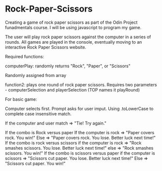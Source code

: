 # Rock-Paper-Scissors

Creating a game of rock paper scissors as part of the Odin Project funadmentals course. I will be using javascript to program my game.

The user will play rock paper scissors against the computer in a series of rounds. All games are played in the console, eventually moving to an interactive Rock Paper Scissors website.

Required functions:

computerPlay: randomly returns "Rock", "Paper", or "Scissors"

Randomly assigned from array
    

function2: plays one round of rock paper scissors. Requires two parameters - computerSelection and playerSelection (TOP names it playRound)

For basic game:

Computer selects first. Prompt asks for user imput. Using .toLowerCase to complete case insensitive match.

If the computer and user match => "Tie! Try again."

If the combo is Rock versus paper
    If the computer is rock => "Paper covers rock. You win!"
    Else => "Paper covers rock. You lose. Better luck next time!"
If the combo is rock versus scissors
    if the computer is rock => "Rock smashes scissors. You lose. Better luck next time!"
    else => "Rock smashes scissors. You win!"
If the combo is scissors versus paper
    if the computer is scissors => "Scissors cut paper. You lose. Better luck next time!"
    Else => "Scissors cut paper. You win!"
